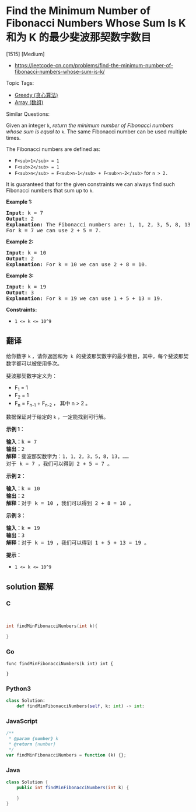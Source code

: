 # Find the Minimum Number of Fibonacci Numbers Whose Sum Is K 和为 K 的最少斐波那契数字数目

[1515] [Medium]

- https://leetcode-cn.com/problems/find-the-minimum-number-of-fibonacci-numbers-whose-sum-is-k/

Topic Tags:

- [Greedy (贪心算法)](https://leetcode-cn.com/tag/greedy/)
- [Array (数组)](https://leetcode-cn.com/tag/array/)

Similar Questions:

Given an integer `k`, _return the minimum number of Fibonacci numbers whose sum is equal to_ `k`. The same Fibonacci number can be used multiple times.

The Fibonacci numbers are defined as:

- `F<sub>1</sub> = 1`
- `F<sub>2</sub> = 1`
- `F<sub>n</sub> = F<sub>n-1</sub> + F<sub>n-2</sub>` for `n > 2.`

It is guaranteed that for the given constraints we can always find such Fibonacci numbers that sum up to `k`.

**Example 1:**

<pre><strong>Input:</strong> k = 7
<strong>Output:</strong> 2 
<strong>Explanation:</strong> The Fibonacci numbers are: 1, 1, 2, 3, 5, 8, 13, ... 
For k = 7 we can use 2 + 5 = 7.</pre>

**Example 2:**

<pre><strong>Input:</strong> k = 10
<strong>Output:</strong> 2 
<strong>Explanation:</strong> For k = 10 we can use 2 + 8 = 10.
</pre>

**Example 3:**

<pre><strong>Input:</strong> k = 19
<strong>Output:</strong> 3 
<strong>Explanation:</strong> For k = 19 we can use 1 + 5 + 13 = 19.
</pre>

**Constraints:**

- `1 <= k <= 10^9`

## 翻译

给你数字 `k` ，请你返回和为  `k`  的斐波那契数字的最少数目，其中，每个斐波那契数字都可以被使用多次。

斐波那契数字定义为：

- F<sub>1</sub> = 1
- F<sub>2</sub> = 1
- F<sub>n</sub> = F<sub>n-1</sub> + F<sub>n-2</sub> ， 其中 n > 2 。

数据保证对于给定的 `k` ，一定能找到可行解。

**示例 1：**

<pre><strong>输入：</strong>k = 7
<strong>输出：</strong>2 
<strong>解释：</strong>斐波那契数字为：1，1，2，3，5，8，13，……
对于 k = 7 ，我们可以得到 2 + 5 = 7 。</pre>

**示例 2：**

<pre><strong>输入：</strong>k = 10
<strong>输出：</strong>2 
<strong>解释：</strong>对于 k = 10 ，我们可以得到 2 + 8 = 10 。
</pre>

**示例 3：**

<pre><strong>输入：</strong>k = 19
<strong>输出：</strong>3 
<strong>解释：</strong>对于 k = 19 ，我们可以得到 1 + 5 + 13 = 19 。
</pre>

**提示：**

- `1 <= k <= 10^9`

## solution 题解

### C

```c


int findMinFibonacciNumbers(int k){

}
```

### Go

```golang
func findMinFibonacciNumbers(k int) int {

}
```

### Python3

```python
class Solution:
    def findMinFibonacciNumbers(self, k: int) -> int:
```

### JavaScript

```javascript
/**
 * @param {number} k
 * @return {number}
 */
var findMinFibonacciNumbers = function (k) {};
```

### Java

```java
class Solution {
    public int findMinFibonacciNumbers(int k) {

    }
}
```
